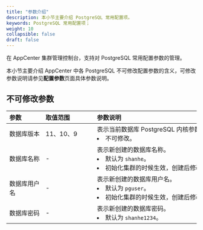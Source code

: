 ```yaml
---
title: "参数介绍"
description: 本小节主要介绍 PostgreSQL 常用配置项。 
keywords: PostgreSQL 常用配置项；
weight: 10
collapsible: false
draft: false
---
```




在 AppCenter 集群管理控制台，支持对 PostgreSQL 常用配置参数的管理。

本小节主要介绍 AppCenter 中各 PostgreSQL 不可修改配置参数的含义，可修改参数说明请参见**配置参数**页面具体参数说明。

## 不可修改参数

|<span style="display:inline-block;width:80px">参数</span> |<span style="display:inline-block;width:120px">取值范围</span>|<span style="display:inline-block;width:420px">参数说明</span>|
|:----|:----|:----|
|   数据库版本    |  11、10、9        |   表示当前数据库 PostgreSQL 内核参数。 <li>不可修改。  |
|   数据库名称      |  -      |   表示新创建的数据库名称。 <li>默认为 `shanhe`。<li>初始化集群的时候生效，创建后修改无效。  |
|   数据库用户名  |  -  |  表示新创建的数据库用户名。<li>默认为 `pguser`。<li>初始化集群的时候生效，创建后修改无效。 |
|   数据库密码 | - |  表示新创建的数据库密码。 <li> 默认为 `shanhe1234`。  |
